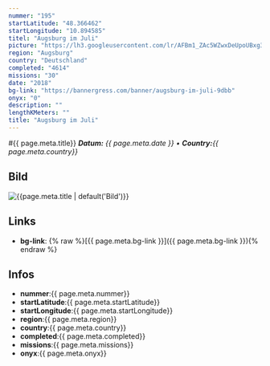 ```yaml
---
nummer: "195"
startLatitude: "48.366462"
startLongitude: "10.894585"
titel: "Augsburg im Juli"
picture: "https://lh3.googleusercontent.com/lr/AFBm1_ZAc5WZwxDeUpoUBxg3Texj05evksLF3mCThaXFPZQX7AOqY2mlETCnTIBFX6EZGQBBBDRzqwa1sCXl4CuyDZqK3aEDRIwCcgC_4L9-S870x8-DOKE4pwY825lldEGQC2LBuKyHWhToUYBMIRBu1hA_YyoliPopLoxEbAYPig5z4jS5hUpn6wgTa5QaYaXsJM4aCd9BIj-PodRqJZLAUChr1oY8KXEyh8xgvmz7QSzAzd-PUjkOgWdV_QGnkfxctCqp2_8qS4tz_WS2lsJuzPSFu3Xxw97ghG2VekKZje_obeJyd_IMDEu0fumzLiZsXSIx-rMhQnxAGFJxN_Vf4pViqPGKU96-Z2sv1NFcejgFIl0hP6OVdT5lGsgkcNvNCctOiHqqwx12jYq0Rq2tD6SOSGza59s6kZfR_koiwBHTuL8_RFGqS63bukpVOLgFSKFhBR_uX9sl5EKyTMp2YCuhnP6VjxnpfOawEQoCphWKFmabXGeV84mrDSdMzdfVXCxlle3ZfRBFpEhq6Gh24BFtTzn4F5P_gW6cI2bxYLP43FU6rhYMFSpoQMjp9yKGpgz_m6rkn3KOvT9_PUEjaCorWIDUBptE4Xk55I4U5OJi9qeAIANdZhl9jUi0URUJiy8iUWfZ0DN3svFPe9nnhxdxDOAyrThZi6tvs4x2k6troNHAogrinoJCxG3nAOraaSf0GpuketThMHonMyvTPXCZ6qyku36_9EAhgSMLBkQD8JfsXnCZb-xgNe6BEhjA4X3DUoaHQnV1Mll808-wV9QXBqz6mWojtzSKaD73urP--i1_Men0HZuNwIRm1vfYaiQUjE8xGX2jDWjA9sh9rVUkEwD7hoKXdfcn"
region: "Augsburg"
country: "Deutschland"
completed: "4614"
missions: "30"
date: "2018"
bg-link: "https://bannergress.com/banner/augsburg-im-juli-9dbb"
onyx: "0"
description: ""
lengthKMeters: ""
title: "Augsburg im Juli"
---
```


#{{ page.meta.title}}
_**Datum:** {{ page.meta.date }} • **Country:**{{ page.meta.country}}_

## Bild
![{{page.meta.title | default('Bild')}}]({{page.meta.picture}})

## Links
- **bg-link**: {% raw %}[{{ page.meta.bg-link }}]({{ page.meta.bg-link }}){% endraw %}

## Infos
- **nummer**:{{ page.meta.nummer}}
- **startLatitude**:{{ page.meta.startLatitude}}
- **startLongitude**:{{ page.meta.startLongitude}}
- **region**:{{ page.meta.region}}
- **country**:{{ page.meta.country}}
- **completed**:{{ page.meta.completed}}
- **missions**:{{ page.meta.missions}}
- **onyx**:{{ page.meta.onyx}}

